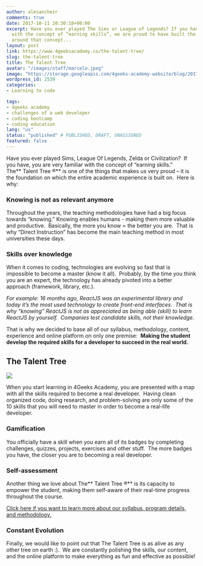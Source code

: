 ```yaml
---
author: alesanchezr
comments: true
date: 2017-10-11 20:30:18+00:00
excerpt: Have you ever played The Sims or League of Legends? If you have, you familiar
  with the concept of “earning skills”, we are proud to have built the entire academy
  around that concept...
layout: post
link: https://www.4geeksacademy.co/the-talent-tree/
slug: the-talent-tree
title: The Talent Tree
avatar: "/images/staff/marcelo.jpeg"
image: "https://storage.googleapis.com/4geeks-academy-website/blog/2017/10/Talents_for_Paladins.jpg"
wordpress_id: 2539
categories:
- Learning to code

tags:
- 4geeks academy
- challenges of a web developer
- coding bootcamp
- coding education
lang: "us"
status: "published" # PUBLISHED, DRAFT, UNASSIGNED
featured: false
---
```


Have you ever played Sims, League Of Legends, Zelda or Civilization?  If you have, you are very familiar with the concept of “earning skills.”  The** Talent Tree ®** is one of the things that makes us very proud – it is the foundation on which the entire academic experience is built on.  Here is why:


### **Knowing is not as relevant anymore**


Throughout the years, the teaching methodologies have had a big focus towards “knowing.” Knowing enables humans - making them more valuable and productive.  Basically, the more you know = the better you are.  That is why “Direct Instruction” has become the main teaching method in most universities these days.


### **Skills over knowledge**


When it comes to coding, technologies are evolving so fast that is impossible to become a master (know it all).  Probably, by the time you think you are an expert, the technology has already pivoted into a better approach (framework, library, etc.).

_For example: 16 months ago, ReactJS was an experimental library and today it’s the most used technology to create front-end interfaces.  That is why “knowing” ReactJS is not as appreciated as being able (skill) to learn ReactJS by yourself.  Companies test candidate skills, not their knowledge._

That is why we decided to base all of our syllabus, methodology, content, experience and online platform on only one premise:  **Making the student develop the required skills for a developer to succeed in the real world.**


## **The Talent Tree**


![](/wp-content/uploads/2017/10/specialties.png)

When you start learning in 4Geeks Academy, you are presented with a map with all the skills required to become a real developer.  Having clean organized code, doing research, and problem-solving are only some of the 10 skills that you will need to master in order to become a real-life developer.


### **Gamification**


You officially have a skill when you earn all of its badges by completing challenges, quizzes, projects, exercises and other stuff.  The more badges you have, the closer you are to becoming a real developer.


### **Self-assessment**


Another thing we love about The** Talent Tree ®** is its capacity to empower the student, making them self-aware of their real-time progress throughout the course.

[Click here if you want to learn more about our syllabus, program details, and methodology.](/the-program/)


### Constant Evolution


Finally, we would like to point out that The Talent Tree is as alive as any other tree on earth :).  We are constantly polishing the skills, our content, and the online platform to make everything as fun and effective as possible!
